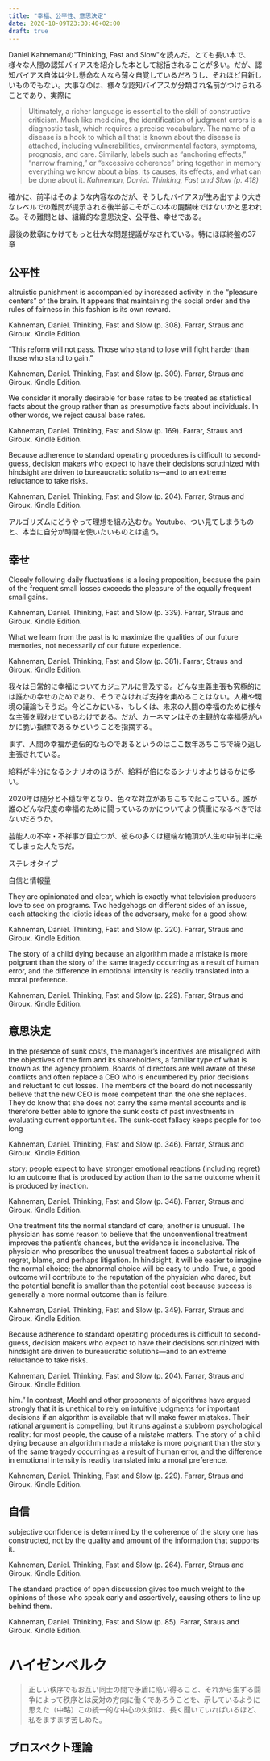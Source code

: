 ```yaml
---
title: "幸福、公平性、意思決定"
date: 2020-10-09T23:30:40+02:00
draft: true
---
```


Daniel Kahnemanの"Thinking, Fast and Slow"を読んだ。とても長い本で、様々な人間の認知バイアスを紹介した本として総括されることが多い。だが、認知バイアス自体は少し懸命な人なら薄々自覚しているだろうし、それほど目新しいものでもない。大事なのは、様々な認知バイアスが分類され名前がつけられることであり、実際に

> Ultimately, a richer language is essential to the skill of constructive criticism. Much like medicine, the identification of judgment errors is a diagnostic task, which requires a precise vocabulary. The name of a disease is a hook to which all that is known about the disease is attached, including vulnerabilities, environmental factors, symptoms, prognosis, and care. Similarly, labels such as “anchoring effects,” “narrow framing,” or “excessive coherence” bring together in memory everything we know about a bias, its causes, its effects, and what can be done about it.
<cite>Kahneman, Daniel. Thinking, Fast and Slow (p. 418)</cite>

確かに、前半はそのような内容なのだが、そうしたバイアスが生み出すより大きなレベルでの難問が提示される後半部こそがこの本の醍醐味ではないかと思われる。その難問とは、組織的な意思決定、公平性、幸せである。

最後の数章にかけてもっと壮大な問題提議がなされている。特にほぼ終盤の37章

## 公平性

altruistic punishment is accompanied by increased activity in the “pleasure centers” of the brain. It appears that maintaining the social order and the rules of fairness in this fashion is its own reward.

Kahneman, Daniel. Thinking, Fast and Slow (p. 308). Farrar, Straus and Giroux. Kindle Edition.

“This reform will not pass. Those who stand to lose will fight harder than those who stand to gain.”

Kahneman, Daniel. Thinking, Fast and Slow (p. 309). Farrar, Straus and Giroux. Kindle Edition.

We consider it morally desirable for base rates to be treated as statistical facts about the group rather than as presumptive facts about individuals. In other words, we reject causal base rates.

Kahneman, Daniel. Thinking, Fast and Slow (p. 169). Farrar, Straus and Giroux. Kindle Edition.

Because adherence to standard operating procedures is difficult to second-guess, decision makers who expect to have their decisions scrutinized with hindsight are driven to bureaucratic solutions—and to an extreme reluctance to take risks.

Kahneman, Daniel. Thinking, Fast and Slow (p. 204). Farrar, Straus and Giroux. Kindle Edition.

アルゴリズムにどうやって理想を組み込むか。Youtube、つい見てしまうものと、本当に自分が時間を使いたいものとは違う。

## 幸せ

Closely following daily fluctuations is a losing proposition, because the pain of the frequent small losses exceeds the pleasure of the equally frequent small gains.

Kahneman, Daniel. Thinking, Fast and Slow (p. 339). Farrar, Straus and Giroux. Kindle Edition.

What we learn from the past is to maximize the qualities of our future memories, not necessarily of our future experience.

Kahneman, Daniel. Thinking, Fast and Slow (p. 381). Farrar, Straus and Giroux. Kindle Edition.

我々は日常的に幸福についてカジュアルに言及する。どんな主義主張も究極的には誰かの幸せのためであり、そうでなければ支持を集めることはない。人権や環境の議論もそうだ。今どこかにいる、もしくは、未来の人間の幸福のために様々な主張を戦わせているわけである。だが、カーネマンはその主観的な幸福感がいかに脆い指標であるかということを指摘する。

まず、人間の幸福が遺伝的なものであるというのはここ数年あちこちで繰り返し主張されている。

給料が半分になるシナリオのほうが、給料が倍になるシナリオよりはるかに多い。

2020年は随分と不穏な年となり、色々な対立があちこちで起こっている。誰が誰のどんな尺度の幸福のために闘っているのかについてより慎重になるべきではないだろうか。

芸能人の不幸・不祥事が目立つが、彼らの多くは極端な絶頂が人生の中前半に来てしまった人たちだ。

ステレオタイプ

自信と情報量

They are opinionated and clear, which is exactly what television producers love to see on programs. Two hedgehogs on different sides of an issue, each attacking the idiotic ideas of the adversary, make for a good show.

Kahneman, Daniel. Thinking, Fast and Slow (p. 220). Farrar, Straus and Giroux. Kindle Edition.

The story of a child dying because an algorithm made a mistake is more poignant than the story of the same tragedy occurring as a result of human error, and the difference in emotional intensity is readily translated into a moral preference.

Kahneman, Daniel. Thinking, Fast and Slow (p. 229). Farrar, Straus and Giroux. Kindle Edition.

## 意思決定

In the presence of sunk costs, the manager’s incentives are misaligned with the objectives of the firm and its shareholders, a familiar type of what is known as the agency problem. Boards of directors are well aware of these conflicts and often replace a CEO who is encumbered by prior decisions and reluctant to cut losses. The members of the board do not necessarily believe that the new CEO is more competent than the one she replaces. They do know that she does not carry the same mental accounts and is therefore better able to ignore the sunk costs of past investments in evaluating current opportunities. The sunk-cost fallacy keeps people for too long

Kahneman, Daniel. Thinking, Fast and Slow (p. 346). Farrar, Straus and Giroux. Kindle Edition.

story: people expect to have stronger emotional reactions (including regret) to an outcome that is produced by action than to the same outcome when it is produced by inaction.

Kahneman, Daniel. Thinking, Fast and Slow (p. 348). Farrar, Straus and Giroux. Kindle Edition.

One treatment fits the normal standard of care; another is unusual. The physician has some reason to believe that the unconventional treatment improves the patient’s chances, but the evidence is inconclusive. The physician who prescribes the unusual treatment faces a substantial risk of regret, blame, and perhaps litigation. In hindsight, it will be easier to imagine the normal choice; the abnormal choice will be easy to undo. True, a good outcome will contribute to the reputation of the physician who dared, but the potential benefit is smaller than the potential cost because success is generally a more normal outcome than is failure.

Kahneman, Daniel. Thinking, Fast and Slow (p. 349). Farrar, Straus and Giroux. Kindle Edition.

Because adherence to standard operating procedures is difficult to second-guess, decision makers who expect to have their decisions scrutinized with hindsight are driven to bureaucratic solutions—and to an extreme reluctance to take risks.

Kahneman, Daniel. Thinking, Fast and Slow (p. 204). Farrar, Straus and Giroux. Kindle Edition.

him.” In contrast, Meehl and other proponents of algorithms have argued strongly that it is unethical to rely on intuitive judgments for important decisions if an algorithm is available that will make fewer mistakes. Their rational argument is compelling, but it runs against a stubborn psychological reality: for most people, the cause of a mistake matters. The story of a child dying because an algorithm made a mistake is more poignant than the story of the same tragedy occurring as a result of human error, and the difference in emotional intensity is readily translated into a moral preference.

Kahneman, Daniel. Thinking, Fast and Slow (p. 229). Farrar, Straus and Giroux. Kindle Edition.

## 自信

subjective confidence is determined by the coherence of the story one has constructed, not by the quality and amount of the information that supports it.

Kahneman, Daniel. Thinking, Fast and Slow (p. 264). Farrar, Straus and Giroux. Kindle Edition.

The standard practice of open discussion gives too much weight to the opinions of those who speak early and assertively, causing others to line up behind them.

Kahneman, Daniel. Thinking, Fast and Slow (p. 85). Farrar, Straus and Giroux. Kindle Edition.

# ハイゼンベルク

> 正しい秩序でもお互い同士の間で矛盾に陥い得ること、それから生ずる闘争によって秩序とは反対の方向に働くであろうことを、示しているように思えた（中略）この統一的な中心の欠如は、長く聞いていればいるほど、私をますます苦しめた。

## プロスペクト理論